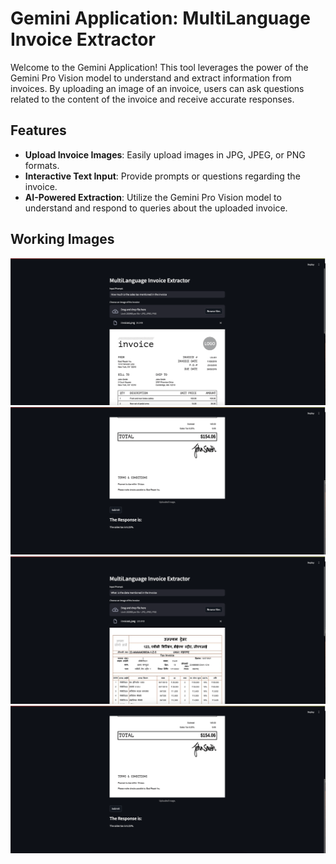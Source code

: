 # Gemini Application: MultiLanguage Invoice Extractor

Welcome to the Gemini Application! This tool leverages the power of the Gemini Pro Vision model to understand and extract information from invoices. By uploading an image of an invoice, users can ask questions related to the content of the invoice and receive accurate responses.

## Features
- **Upload Invoice Images**: Easily upload images in JPG, JPEG, or PNG formats.
- **Interactive Text Input**: Provide prompts or questions regarding the invoice.
- **AI-Powered Extraction**: Utilize the Gemini Pro Vision model to understand and respond to queries about the uploaded invoice.

## Working Images
![Invoice 1-1](./images/working_outputs/invoice1-1.png)
![Invoice 1-1](./images/working_outputs/invoice1-2.png)
![Invoice 2-1](./images/working_outputs/invoice2-1.png)
![Invoice 2-2](./images/working_outputs/invoice1-2.png)

